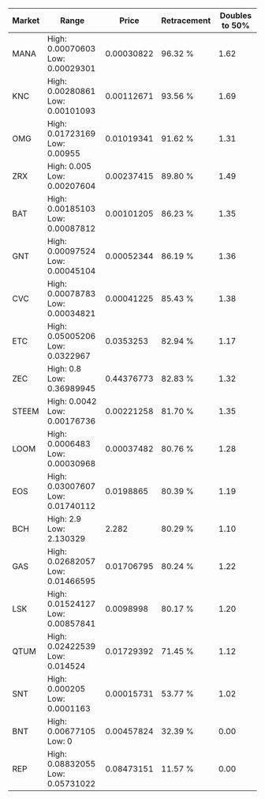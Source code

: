 | Market | Range | Price| Retracement | Doubles to 50% |
| --- | --- | --- | --- | --- |
| MANA | High: 0.00070603<br />Low: 0.00029301 | 0.00030822 | 96.32 % | 1.62 |
| KNC | High: 0.00280861<br />Low: 0.00101093 | 0.00112671 | 93.56 % | 1.69 |
| OMG | High: 0.01723169<br />Low: 0.00955 | 0.01019341 | 91.62 % | 1.31 |
| ZRX | High: 0.005<br />Low: 0.00207604 | 0.00237415 | 89.80 % | 1.49 |
| BAT | High: 0.00185103<br />Low: 0.00087812 | 0.00101205 | 86.23 % | 1.35 |
| GNT | High: 0.00097524<br />Low: 0.00045104 | 0.00052344 | 86.19 % | 1.36 |
| CVC | High: 0.00078783<br />Low: 0.00034821 | 0.00041225 | 85.43 % | 1.38 |
| ETC | High: 0.05005206<br />Low: 0.0322967 | 0.0353253 | 82.94 % | 1.17 |
| ZEC | High: 0.8<br />Low: 0.36989945 | 0.44376773 | 82.83 % | 1.32 |
| STEEM | High: 0.0042<br />Low: 0.00176736 | 0.00221258 | 81.70 % | 1.35 |
| LOOM | High: 0.0006483<br />Low: 0.00030968 | 0.00037482 | 80.76 % | 1.28 |
| EOS | High: 0.03007607<br />Low: 0.01740112 | 0.0198865 | 80.39 % | 1.19 |
| BCH | High: 2.9<br />Low: 2.130329 | 2.282 | 80.29 % | 1.10 |
| GAS | High: 0.02682057<br />Low: 0.01466595 | 0.01706795 | 80.24 % | 1.22 |
| LSK | High: 0.01524127<br />Low: 0.00857841 | 0.0098998 | 80.17 % | 1.20 |
| QTUM | High: 0.02422539<br />Low: 0.014524 | 0.01729392 | 71.45 % | 1.12 |
| SNT | High: 0.000205<br />Low: 0.0001163 | 0.00015731 | 53.77 % | 1.02 |
| BNT | High: 0.00677105<br />Low: 0 | 0.00457824 | 32.39 % | 0.00 |
| REP | High: 0.08832055<br />Low: 0.05731022 | 0.08473151 | 11.57 % | 0.00 |
